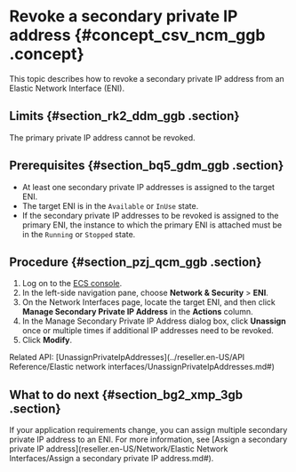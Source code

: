 # Revoke a secondary private IP address {#concept_csv_ncm_ggb .concept}

This topic describes how to revoke a secondary private IP address from an Elastic Network Interface \(ENI\).

## Limits {#section_rk2_ddm_ggb .section}

The primary private IP address cannot be revoked.

## Prerequisites {#section_bq5_gdm_ggb .section}

-   At least one secondary private IP addresses is assigned to the target ENI.
-   The target ENI is in the `Available` or `InUse` state.
-   If the secondary private IP addresses to be revoked is assigned to the primary ENI, the instance to which the primary ENI is attached must be in the `Running` or `Stopped` state.

## Procedure {#section_pzj_qcm_ggb .section}

1.  Log on to the [ECS console](https://partners-intl.console.aliyun.com/#/ecs).
2.  In the left-side navigation pane, choose **Network & Security** \> **ENI**.
3.  On the Network Interfaces page, locate the target ENI, and then click **Manage Secondary Private IP Address** in the **Actions** column.
4.  In the Manage Secondary Private IP Address dialog box, click **Unassign** once or multiple times if additional IP addresses need to be revoked.
5.  Click **Modify**.

Related API: [UnassignPrivateIpAddresses](../reseller.en-US/API Reference/Elastic network interfaces/UnassignPrivateIpAddresses.md#)

## What to do next {#section_bg2_xmp_3gb .section}

If your application requirements change, you can assign multiple secondary private IP address to an ENI. For more information, see [Assign a secondary private IP address](reseller.en-US/Network/Elastic Network Interfaces/Assign a secondary private IP address.md#).

